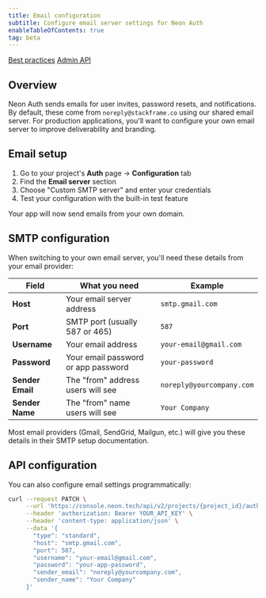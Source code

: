 ```yaml
---
title: Email configuration
subtitle: Configure email server settings for Neon Auth
enableTableOfContents: true
tag: beta
---
```


<FeatureBetaProps feature_name="Neon Auth" />

<InfoBlock>
  <DocsList title="Related docs" theme="docs">
    <a href="/docs/neon-auth/best-practices">Best practices</a>
    <a href="/docs/neon-auth/api"> Admin API</a>
  </DocsList>
</InfoBlock>

## Overview

Neon Auth sends emails for user invites, password resets, and notifications. By default, these come from `noreply@stackframe.co` using our shared email server. For production applications, you'll want to configure your own email server to improve deliverability and branding.

## Email setup

1. Go to your project's **Auth** page → **Configuration** tab
2. Find the **Email server** section
3. Choose "Custom SMTP server" and enter your credentials
4. Test your configuration with the built-in test feature

Your app will now send emails from your own domain.

## SMTP configuration

When switching to your own email server, you'll need these details from your email provider:

| Field | What you need | Example |
|-------|---------------|---------|
| **Host** | Your email server address | `smtp.gmail.com` |
| **Port** | SMTP port (usually 587 or 465) | `587` |
| **Username** | Your email address | `your-email@gmail.com` |
| **Password** | Your email password or app password | `your-password` |
| **Sender Email** | The "from" address users will see | `noreply@yourcompany.com` |
| **Sender Name** | The "from" name users will see | `Your Company` |

Most email providers (Gmail, SendGrid, Mailgun, etc.) will give you these details in their SMTP setup documentation.

## API configuration

You can also configure email settings programmatically:

```bash shouldWrap
curl --request PATCH \
     --url 'https://console.neon.tech/api/v2/projects/{project_id}/auth/email_server' \
     --header 'authorization: Bearer YOUR_API_KEY' \
     --header 'content-type: application/json' \
     --data '{
       "type": "standard",
       "host": "smtp.gmail.com",
       "port": 587,
       "username": "your-email@gmail.com",
       "password": "your-app-password",
       "sender_email": "noreply@yourcompany.com",
       "sender_name": "Your Company"
     }'
```

<NeedHelp /> 
